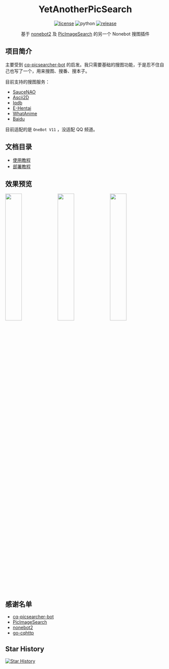 <div align="center">

# YetAnotherPicSearch

[![license](https://img.shields.io/github/license/NekoAria/YetAnotherPicSearch)](https://raw.githubusercontent.com/NekoAria/YetAnotherPicSearch/master/LICENSE)
![python](https://img.shields.io/badge/python-3.8+-blue)
[![release](https://img.shields.io/github/v/release/NekoAria/YetAnotherPicSearch)](https://github.com/NekoAria/YetAnotherPicSearch/releases)

基于 [nonebot2](https://github.com/nonebot/nonebot2) 及 [PicImageSearch](https://github.com/kitUIN/PicImageSearch) 的另一个 Nonebot 搜图插件

</div>

## 项目简介

主要受到 [cq-picsearcher-bot](https://github.com/Tsuk1ko/cq-picsearcher-bot) 的启发。我只需要基础的搜图功能，于是忍不住自己也写了一个，用来搜图、搜番、搜本子。

目前支持的搜图服务：

- [SauceNAO](https://saucenao.com)
- [Ascii2D](https://ascii2d.net)
- [Iqdb](https://iqdb.org)
- [E-Hentai](https://e-hentai.org)
- [WhatAnime](https://trace.moe)
- [Baidu](https://graph.baidu.com/)

目前适配的是 `OneBot V11` ，没适配 QQ 频道。

## 文档目录

- [使用教程](docs/使用教程.md)
- [部署教程](docs/部署教程.md)

## 效果预览

<p float="left">
    <img src="docs/images/image01.jpg" width="32%" />
    <img src="docs/images/image02.jpg" width="32%" />
    <img src="docs/images/image03.jpg" width="32%" />
</p>

## 感谢名单

- [cq-picsearcher-bot](https://github.com/Tsuk1ko/cq-picsearcher-bot)
- [PicImageSearch](https://github.com/kitUIN/PicImageSearch)
- [nonebot2](https://github.com/nonebot/nonebot2)
- [go-cqhttp](https://github.com/Mrs4s/go-cqhttp)

## Star History

[![Star History](https://starchart.cc/NekoAria/YetAnotherPicSearch.svg)](https://starchart.cc/NekoAria/YetAnotherPicSearch)